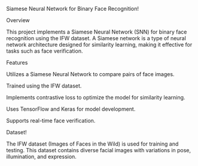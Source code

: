 Siamese Neural Network for Binary Face Recognition!

Overview

This project implements a Siamese Neural Network (SNN) for binary face recognition using the IFW dataset. A Siamese network is a type of neural network architecture designed for similarity learning, making it effective for tasks such as face verification.

Features

Utilizes a Siamese Neural Network to compare pairs of face images.

Trained using the IFW dataset.

Implements contrastive loss to optimize the model for similarity learning.

Uses TensorFlow and Keras for model development.

Supports real-time face verification.

Dataset!

The IFW dataset (Images of Faces in the Wild) is used for training and testing. This dataset contains diverse facial images with variations in pose, illumination, and expression.
